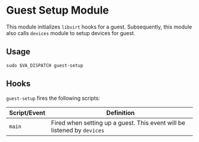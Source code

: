 # Guest Setup Module

This module initializes `libvirt` hooks for a guest. Subsequently, this module also calls `devices` module to setup devices for guest.

## Usage

```
sudo $VA_DISPATCH guest-setup
```

## Hooks

`guest-setup` fires the following scripts:

| Script/Event          | Definition                                                                      |
| -------------         | -------------                                                                   |
| `main`                | Fired when setting up a guest. This event will be listened by `devices`         |   
